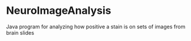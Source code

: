 # NeuroImageAnalysis
Java program for analyzing how positive a stain is on sets of images from brain slides
